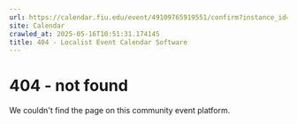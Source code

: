 ```yaml
---
url: https://calendar.fiu.edu/event/49109765919551/confirm?instance_id=49109765958488&return=https%3A%2F%2Fcalendar.fiu.edu%2Fcalendar%3Fevent_types%255B%255D%3D37290279036119
site: Calendar
crawled_at: 2025-05-16T10:51:31.174145
title: 404 - Localist Event Calendar Software
---
```


# 404 - not found
We couldn't find the page on this community event platform.
